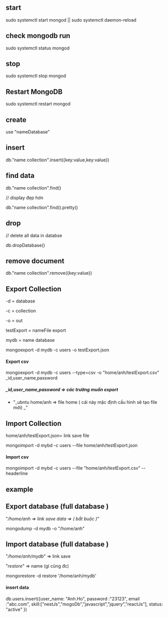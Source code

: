 ## start

sudo systemctl start mongod || sudo systemctl daemon-reload

## check mongodb run

sudo systemctl status mongod

## stop

sudo systemctl stop mongod

## Restart MongoDB

sudo systemctl restart mongod

## create

use "nameDatabase"

## insert

db."name collection".insert({key:value,key:value})

## find data

db."name collection".find()

// display đẹp hơn

db."name collection".find().pretty()

## drop

// delete all data in databse

db.dropDatabase()

## remove document

db."name collection".remove({key:value})

## Export Collection

-d = database

-c = collection

-o = out

testExport = nameFile export

mydb = name database

mongoexport -d mydb -c users -o testExport.json

#### Export csv

mongoexport -d mydb -c users --type=csv -o "home/anh/testExport.csv" \_id,user_name,password

##### \_id,user_name,password => các trường muốn export

- "_ubntu home/anh => file home ( cái này mặc định cấu hình sẽ tạo file mới) _"

## Import Collection

home/anh/testExport.json= link save file

mongoimport -d mybd -c users --file home/anh/testExport.json

#### Import csv

mongoimport -d mybd -c users --file "home/anh/testExport.csv" --headerline

## example

## Export database (full database )

"_/home/anh => link save data => ( bắt buộc )_"

mongodump -d mydb -o "/home/anh"

## Import database (full database )

"_/home/anh/mydb_" => link save

"_restore_" => name (gì cũng đc)

mongorestore -d restore '/home/anh/mydb'

#### insert data

db.users.insert({user_name: "Anh.Ho",
password :"23123",
email :"abc.com",
skill:["nestJs","mogoDb","javascript","jquery","reactJs"],
status: "active"
})
